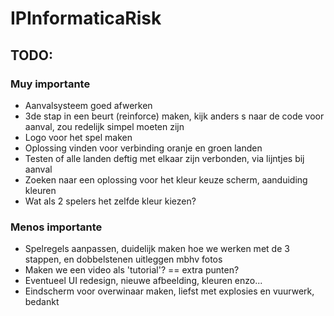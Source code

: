 # IPInformaticaRisk

## TODO:

### Muy importante
- Aanvalsysteem goed afwerken
- 3de stap in een beurt (reinforce) maken, kijk anders s naar de code voor aanval, zou redelijk simpel moeten zijn
- Logo voor het spel maken
- Oplossing vinden voor verbinding oranje en groen landen
- Testen of alle landen deftig met elkaar zijn verbonden, via lijntjes bij aanval
- Zoeken naar een oplossing voor het kleur keuze scherm, aanduiding kleuren
- Wat als 2 spelers het zelfde kleur kiezen?

### Menos importante
- Spelregels aanpassen, duidelijk maken hoe we werken met de 3 stappen, en dobbelstenen uitleggen mbhv fotos
- Maken we een video als 'tutorial'? == extra punten?
- Eventueel UI redesign, nieuwe afbeelding, kleuren enzo...
- Eindscherm voor overwinaar maken, liefst met explosies en vuurwerk, bedankt
